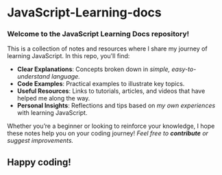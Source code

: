 # JavaScript-Learning-docs

### Welcome to the **JavaScript Learning Docs** repository! 
This is a collection of notes and resources where I share my journey of learning JavaScript. In this repo, you'll find:

- **Clear Explanations**: Concepts broken down in *simple, easy-to-understand language.*
- **Code Examples**: Practical examples to illustrate key topics.
- **Useful Resources**: Links to tutorials, articles, and videos that have helped me along the way.
- **Personal Insights**: Reflections and tips based on *my own experiences* with learning JavaScript.

Whether you’re a beginner or looking to reinforce your knowledge, I hope these notes help you on your coding journey! *Feel free to **contribute** or suggest improvements.* 
## Happy coding!
